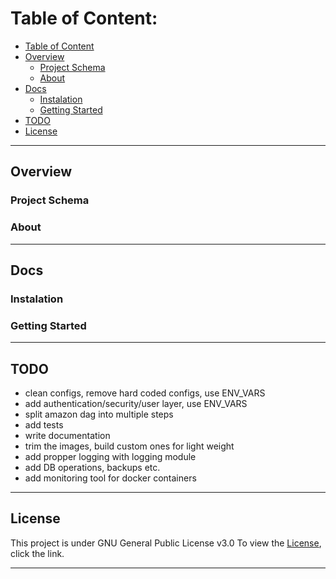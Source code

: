 # Table of Content:

- [Table of Content](#table-of-content)
- [Overview](#overwiev)
    - [Project Schema](#project-schema)
    - [About](#about)
- [Docs](#docs)
    - [Instalation](#instalation)
    - [Getting Started](#getting-started)
- [TODO](#todo)
- [License](#license)


---
## Overview

### Project Schema

### About


---
## Docs

### Instalation

### Getting Started


---
## TODO

- clean configs, remove hard coded configs, use ENV_VARS
- add authentication/security/user layer, use ENV_VARS
- split amazon dag into multiple steps
- add tests
- write documentation
- trim the images, build custom ones for light weight
- add propper logging with logging module
- add DB operations, backups etc.
- add monitoring tool for docker containers


---
## License

This project is under GNU General Public License v3.0
To view the [License]((../blob/main/LICENSE)), click the link.


---